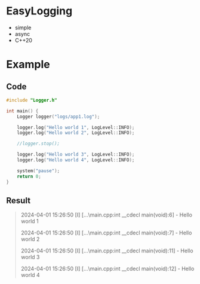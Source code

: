 # EasyLogging

* simple
* async
* C++20

# Example

## Code

```C++
#include "Logger.h"

int main() {
    Logger logger("logs/app1.log");

    logger.log("Hello world 1", LogLevel::INFO);
    logger.log("Hello world 2", LogLevel::INFO);

    //logger.stop();

    logger.log("Hello world 3", LogLevel::INFO);
    logger.log("Hello world 4", LogLevel::INFO);

    system("pause");
    return 0;
}
```

## Result
>2024-04-01 15:26:50 [I] [...\main.cpp:int __cdecl main(void):6] - Hello world 1
>
>2024-04-01 15:26:50 [I] [...\main.cpp:int __cdecl main(void):7] - Hello world 2
>
>2024-04-01 15:26:50 [I] [...\main.cpp:int __cdecl main(void):11] - Hello world 3
>
>2024-04-01 15:26:50 [I] [...\main.cpp:int __cdecl main(void):12] - Hello world 4
